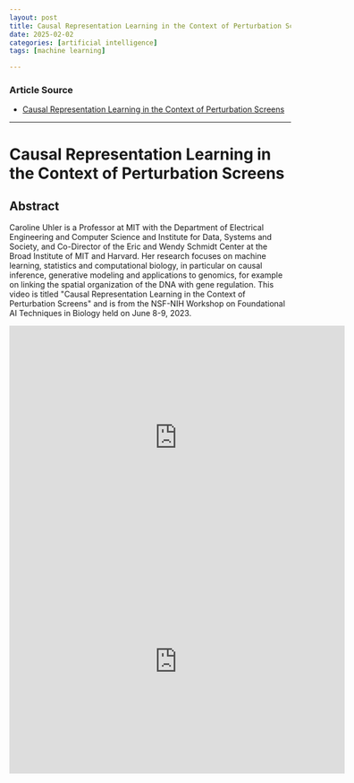 ```yaml
---
layout: post
title: Causal Representation Learning in the Context of Perturbation Screens
date: 2025-02-02
categories: [artificial intelligence]
tags: [machine learning]

---
```


### Article Source


* [Causal Representation Learning in the Context of Perturbation Screens](https://www.youtube.com/watch?v=n3qr-39-Op4)

---


# Causal Representation Learning in the Context of Perturbation Screens

## Abstract


Caroline Uhler is a Professor at MIT with the Department of Electrical Engineering and Computer Science and Institute for Data, Systems and Society, and Co-Director of the Eric and Wendy Schmidt Center at the Broad Institute of MIT and Harvard. Her research focuses on machine learning, statistics and computational biology, in particular on causal inference, generative modeling and applications to genomics, for example on linking the spatial organization of the DNA with gene regulation. This video is titled "Causal Representation Learning in the Context of Perturbation Screens" and is from the NSF-NIH Workshop on Foundational AI Techniques in Biology held on June 8-9, 2023.


<iframe width="600" height="400" src="https://www.youtube.com/embed/n3qr-39-Op4?si=UzV6HYyOxY4mBlIH" title="YouTube video player" frameborder="0" allow="accelerometer; autoplay; clipboard-write; encrypted-media; gyroscope; picture-in-picture; web-share" referrerpolicy="strict-origin-when-cross-origin" allowfullscreen></iframe>


<iframe width="600" height="400" src="https://www.youtube.com/embed/n3qr-39-Op4?si=0FZGTzaRVzH2AlXq" title="YouTube video player" frameborder="0" allow="accelerometer; autoplay; clipboard-write; encrypted-media; gyroscope; picture-in-picture; web-share" referrerpolicy="strict-origin-when-cross-origin" allowfullscreen></iframe>